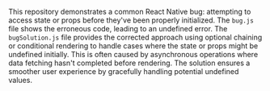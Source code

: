 This repository demonstrates a common React Native bug: attempting to access state or props before they've been properly initialized. The `bug.js` file shows the erroneous code, leading to an undefined error. The `bugSolution.js` file provides the corrected approach using optional chaining or conditional rendering to handle cases where the state or props might be undefined initially.  This is often caused by asynchronous operations where data fetching hasn't completed before rendering. The solution ensures a smoother user experience by gracefully handling potential undefined values.
